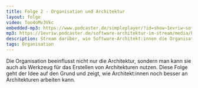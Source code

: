 ```yaml
---
title: Folge 2 - Organisation und Architektur
layout: folge
video: Too4oMv3Vkc
embedded-mp3: https://www.podcaster.de/simpleplayer/?id=show~1evriw~software-architektur-im-stream~pod-5f9ee370774df468576512&v=1604513721
mp3: https://1evriw.podcaster.de/software-architektur-im-stream/media/PodcastOrganisationUndArchitektur.mp3
description: Stream darüber, wie Software-Architekt:innen die Organisation als ein Werkzeug für die Software-Architektur nutzen können.
tags: Organisation
---
```


Die Organisation beeinflusst nicht nur die Architektur, sondern man
kann sie auch als Werkzeug für das Erstellen von Architekturen
nutzen. Diese Folge geht der Idee auf den Grund und zeigt, wie
Architekt:innen noch besser an Architekturen arbeiten kann. 
	
